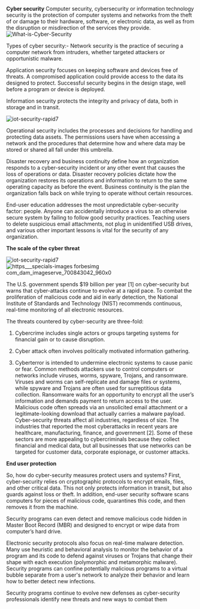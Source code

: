 **Cyber security**
Computer security, cybersecurity or information technology security is the protection of computer systems and networks from the theft of or damage to their hardware, software, or electronic data, as well as from the disruption or misdirection of the services they provide. 
![What-is-Cyber-Security](https://user-images.githubusercontent.com/59701199/73191613-ca449180-414d-11ea-8de1-47b9e772cdb4.jpg)


Types of cyber security:-
Network security is the practice of securing a computer network from intruders, whether targeted attackers or opportunistic malware.


Application security focuses on keeping software and devices free of threats. A compromised application could provide access to the data its designed to protect. Successful security begins in the design stage, well before a program or device is deployed.


Information security protects the integrity and privacy of data, both in storage and in transit.


![iot-security-rapid7](https://user-images.githubusercontent.com/59701199/73365333-220c0580-42d2-11ea-9a05-4b3ba0ef9b7d.jpg)



Operational security includes the processes and decisions for handling and protecting data assets. The permissions users have when accessing a network and the procedures that determine how and where data may be stored or shared all fall under this umbrella.


Disaster recovery and business continuity define how an organization responds to a cyber-security incident or any other event that causes the loss of operations or data. Disaster recovery policies dictate how the organization restores its operations and information to return to the same operating capacity as before the event. Business continuity is the plan the organization falls back on while trying to operate without certain resources.


End-user education addresses the most unpredictable cyber-security factor: people. Anyone can accidentally introduce a virus to an otherwise secure system by failing to follow good security practices. Teaching users to delete suspicious email attachments, not plug in unidentified USB drives, and various other important lessons is vital for the security of any organization.


**The scale of the cyber threat**

![iot-security-rapid7](https://user-images.githubusercontent.com/59701199/73365333-220c0580-42d2-11ea-9a05-4b3ba0ef9b7d.jpg)
![https___specials-images forbesimg com_dam_imageserve_700843042_960x0](https://user-images.githubusercontent.com/59701199/73365582-829b4280-42d2-11ea-9de9-83f84e7e5381.jpg)


The U.S. government spends $19 billion per year [1] on cyber-security but warns that cyber-attacks continue to evolve at a rapid pace. To combat the proliferation of malicious code and aid in early detection, the National Institute of Standards and Technology (NIST) recommends continuous, real-time monitoring of all electronic resources.

The threats countered by cyber-security are three-fold:


1. Cybercrime includes single actors or groups targeting systems for financial gain or to cause disruption.


2. Cyber attack often involves politically motivated information gathering.


3. Cyberterror is intended to undermine electronic systems to cause panic or fear.
Common methods attackers use to control computers or networks include viruses, worms, spyware, Trojans, and ransomware. Viruses and worms can self-replicate and damage files or systems, while spyware and Trojans are often used for surreptitious data collection. Ransomware waits for an opportunity to encrypt all the user’s information and demands payment to return access to the user. Malicious code often spreads via an unsolicited email attachment or a legitimate-looking download that actually carries a malware payload.
Cyber-security threats affect all industries, regardless of size. The industries that reported the most cyberattacks in recent years are healthcare, manufacturing, finance, and government [2]. Some of these sectors are more appealing to cybercriminals because they collect financial and medical data, but all businesses that use networks can be targeted for customer data, corporate espionage, or customer attacks.


**End user protection**


So, how do cyber-security measures protect users and systems? First, cyber-security relies on cryptographic protocols to encrypt emails, files, and other critical data. This not only protects information in transit, but also guards against loss or theft. In addition, end-user security software scans computers for pieces of malicious code, quarantines this code, and then removes it from the machine.

Security programs can even detect and remove malicious code hidden in Master Boot Record (MBR) and designed to encrypt or wipe data from computer’s hard drive.


Electronic security protocols also focus on real-time malware detection. Many use heuristic and behavioral analysis to monitor the behavior of a program and its code to defend against viruses or Trojans that change their shape with each execution (polymorphic and metamorphic malware). Security programs can confine potentially malicious programs to a virtual bubble separate from a user's network to analyze their behavior and learn how to better detect new infections.


Security programs continue to evolve new defenses as cyber-security professionals identify new threats and new ways to combat them

